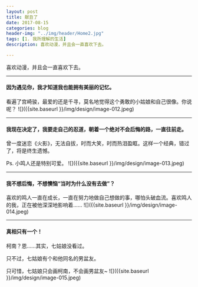 ```yaml
---
layout: post
title: 献丑了
date: 2017-08-15
categories: blog
header-img: "../img/header/Home2.jpg"
tags: [1. 我所理解的生活]
description: 喜欢动漫，并且会一直喜欢下去。

---
```


喜欢动漫，并且会一直喜欢下去。

---

#### 因为遇见你，我才知道我也能拥有美丽的记忆。

看遍了宫崎骏，最爱的还是千寻，莫名地觉得这个勇敢的小姑娘和自己很像。你说呢？
![]({{site.baseurl }}/img/design/image-012.jpeg)

---

#### 我现在决定了，我要走自己的忍道，朝着一个绝对不会后悔的路，一直往前走。

曾一度迷恋《火影》，无法自拔，时而大笑，时而热泪盈眶。这样一个经典，错过了，将是终生遗憾。

Ps. 小鸣人还是特别可爱。
![]({{site.baseurl }}/img/design/image-013.jpeg)

---

#### 我不想后悔，不想懊恼“当时为什么没有去做”？

喜欢的鸣人一直在成长，一直在努力地做自己想做的事，哪怕头破血流。喜欢鸣人的我，正在被他深深地影响着......
![]({{site.baseurl }}/img/design/image-014.jpeg)

---

#### 真相只有一个！

柯南？恩......其实，七姑娘没看过。

只不过，七姑娘有个和他同名的男盆友。

只可惜，七姑娘只会画柯南，不会画男盆友~
![]({{site.baseurl }}/img/design/image-015.jpeg)






